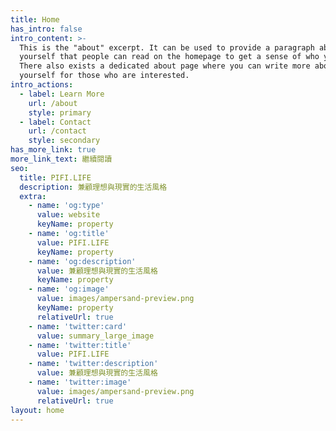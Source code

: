 ```yaml
---
title: Home
has_intro: false
intro_content: >-
  This is the "about" excerpt. It can be used to provide a paragraph about
  yourself that people can read on the homepage to get a sense of who you are.
  There also exists a dedicated about page where you can write more about
  yourself for those who are interested.
intro_actions:
  - label: Learn More
    url: /about
    style: primary
  - label: Contact
    url: /contact
    style: secondary
has_more_link: true
more_link_text: 繼續閱讀
seo:
  title: PIFI.LIFE
  description: 兼顧理想與現實的生活風格
  extra:
    - name: 'og:type'
      value: website
      keyName: property
    - name: 'og:title'
      value: PIFI.LIFE
      keyName: property
    - name: 'og:description'
      value: 兼顧理想與現實的生活風格
      keyName: property
    - name: 'og:image'
      value: images/ampersand-preview.png
      keyName: property
      relativeUrl: true
    - name: 'twitter:card'
      value: summary_large_image
    - name: 'twitter:title'
      value: PIFI.LIFE
    - name: 'twitter:description'
      value: 兼顧理想與現實的生活風格
    - name: 'twitter:image'
      value: images/ampersand-preview.png
      relativeUrl: true
layout: home
---
```

